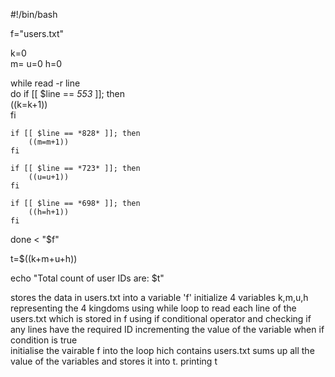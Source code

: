 
#!/bin/bash                                   

f="users.txt"                                        
    
k=0                                                  
m=
u=0
h=0

while read -r line                                     
do
  if [[ $line == *553* ]]; then                         
        ((k=k+1))                                         
    fi

    if [[ $line == *828* ]]; then
        ((m=m+1))
    fi

    if [[ $line == *723* ]]; then
        ((u=u+1))
    fi

    if [[ $line == *698* ]]; then
        ((h=h+1))
    fi

done < "$f"                                             

t=$((k+m+u+h))                                          

echo "Total count of user IDs are: $t"                   


stores the data in users.txt  into a variable 'f'
initialize 4 variables k,m,u,h representing the 4 kingdoms 
using while loop to read each line of the users.txt which is stored in f
 using if conditional operator and checking if any lines have the required ID
 incrementing the value of the variable when if condition is true  
 initialise the vairable f into the loop hich contains users.txt
 sums up all the value of the variables and stores it into t.
 printing t

